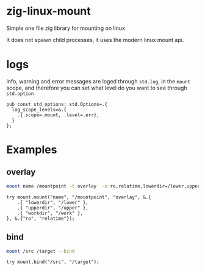 # zig-linux-mount
Simple one file zig library for mounting on linux

It does not spawn child processes, it uses the modern linux mount api.

# logs
Info, warning and error messages are loged through `std.log`, in the `mount` scope, and therefore you can set what level do you want to see through `std.option`
```zig
pub const std_options: std.Options=.{
  log_scope_levels=&.{
    .{.scope=.mount, .level=.err},
  }
};
```

# Examples
## overlay
```sh
mount name /mountpoint -t overlay  -o ro,relatime,lowerdir=/lower,upperdir=/upper,workdir=/work
```
```zig
try mount.mount("name", "/mountpoint", "overlay", &.{
    .{ "lowerdir", "/lower" },
    .{ "upperdir", "/upper" },
    .{ "workdir", "/work" },
}, &.{"ro", "relatime"});
```
## bind
```sh
mount /src /target --bind
```
```zig
try mount.bind("/src", "/target");
```
